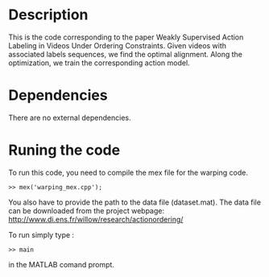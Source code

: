 Description
=====================================

This is the code corresponding to the paper Weakly Supervised Action Labeling in Videos Under Ordering Constraints. 
Given videos with associated labels sequences, we find the optimal alignment.
Along the optimization, we train the corresponding action model.

Dependencies
=====================================

There are no external dependencies.

Runing the code
=====================================

To run this code, you need to compile the mex file for the warping code.
```
>> mex('warping_mex.cpp');
```

You also have to provide the path to the data file (dataset.mat).
The data file can be downloaded from the project webpage:
http://www.di.ens.fr/willow/research/actionordering/

To run simply type :
```
>> main
```
in the MATLAB comand prompt.
